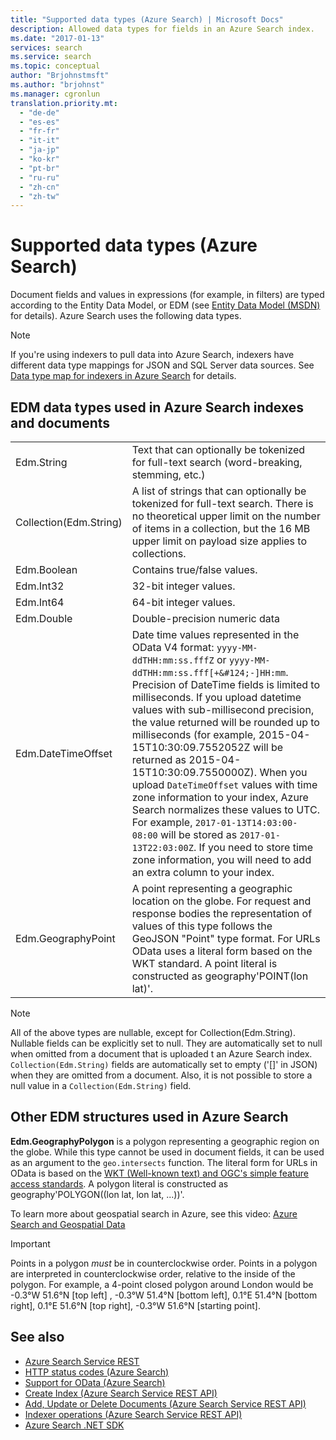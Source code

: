 ```yaml
---
title: "Supported data types (Azure Search) | Microsoft Docs"
description: Allowed data types for fields in an Azure Search index.
ms.date: "2017-01-13"
services: search
ms.service: search
ms.topic: conceptual
author: "Brjohnstmsft"
ms.author: "brjohnst"
ms.manager: cgronlun
translation.priority.mt:
  - "de-de"
  - "es-es"
  - "fr-fr"
  - "it-it"
  - "ja-jp"
  - "ko-kr"
  - "pt-br"
  - "ru-ru"
  - "zh-cn"
  - "zh-tw"
---
```

# Supported data types (Azure Search)
  Document fields and values in expressions (for example, in filters) are typed according to the Entity Data Model, or EDM (see [Entity Data Model (MSDN)](https://docs.microsoft.com/dotnet/framework/data/adonet/entity-data-model) for details). Azure Search uses the following data types.  

> [!NOTE]  
>  If you're using indexers to pull data into Azure Search, indexers have different data type mappings for JSON and SQL Server data sources. See [Data type map for indexers in Azure Search](data-type-map-for-indexers-in-azure-search.md) for details.  

## EDM data types used in Azure Search indexes and documents  

|||  
|-|-|  
|Edm.String|Text that can optionally be tokenized for full-text search (word-breaking, stemming, etc.)|  
|Collection(Edm.String)|A list of strings that can optionally be tokenized for full-text search. There is no theoretical upper limit on the number of items in a collection, but the 16 MB upper limit on payload size applies to collections.|  
|Edm.Boolean|Contains true/false values.|  
|Edm.Int32|32-bit integer values.|  
|Edm.Int64|64-bit integer values.|  
|Edm.Double|Double-precision numeric data|  
|Edm.DateTimeOffset|Date time values represented in the OData V4 format: `yyyy-MM-ddTHH:mm:ss.fffZ` or `yyyy-MM-ddTHH:mm:ss.fff[+&#124;-]HH:mm`. Precision of DateTime fields is limited to milliseconds. If you upload datetime values with sub-millisecond precision, the value returned will be rounded up to milliseconds (for example, 2015-04-15T10:30:09.7552052Z will be returned as 2015-04-15T10:30:09.7550000Z). When you upload `DateTimeOffset` values with time zone information to your index, Azure Search normalizes these values to UTC. For example, `2017-01-13T14:03:00-08:00` will be stored as `2017-01-13T22:03:00Z`. If you need to store time zone information, you will need to add an extra column to your index.|  
|Edm.GeographyPoint|A point representing a geographic location on the globe. For request and response bodies the representation of values of this type follows the GeoJSON "Point" type format. For URLs OData uses a literal form based on the WKT standard. A point literal is constructed as geography'POINT(lon lat)'.|  

> [!NOTE]  
>  All of the above types are nullable, except for Collection(Edm.String). Nullable fields can be explicitly set to null. They are automatically set to null when omitted from a document that is uploaded t an Azure Search index. `Collection(Edm.String)` fields are automatically set to empty ('[]' in JSON) when they are omitted from a document. Also, it is not possible to store a null value in a `Collection(Edm.String)` field.

<a name="Anchor_1"></a>
## Other EDM structures used in Azure Search  

 **Edm.GeographyPolygon** is a polygon representing a geographic region on the globe. While this type cannot be used in document fields, it can be used as an argument to the `geo.intersects` function. The literal form for URLs in OData is based on the [WKT (Well-known text) and OGC's simple feature access standards](https://www.opengeospatial.org/standards/sfa). A polygon literal is constructed as geography'POLYGON((lon lat, lon lat, ...))'.

To learn more about geospatial search in Azure, see this video: [Azure Search and Geospatial Data](https://azure.microsoft.com/documentation/videos/azure-search-and-geospatial-data/)

> [!IMPORTANT]  
>  Points in a polygon *must* be in counterclockwise order. Points in a polygon are interpreted in counterclockwise order, relative to the inside of the polygon. For example, a 4-point closed polygon around London would be -0.3°W 51.6°N [top left] , -0.3°W 51.4°N [bottom left], 0.1°E 51.4°N [bottom right], 0.1°E 51.6°N [top right], -0.3°W 51.6°N [starting point].

## See also  

+ [Azure Search Service REST](index.md)   
+ [HTTP status codes &#40;Azure Search&#41;](http-status-codes.md)   
+ [Support for OData &#40;Azure Search&#41;](support-for-odata.md)   
+ [Create Index &#40;Azure Search Service REST API&#41;](create-index.md)   
+ [Add, Update or Delete Documents &#40;Azure Search Service REST API&#41;](addupdate-or-delete-documents.md)   
+ [Indexer operations &#40;Azure Search Service REST API&#41;](indexer-operations.md)   
+ [Azure Search .NET SDK](https://docs.microsoft.com/dotnet/api/overview/azure/search?view=azure-dotnet)  
